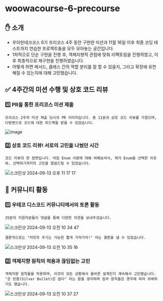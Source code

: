 # woowacourse-6-precourse

## ✋ 소개

- 우아한테크코스 6기 프리코스 4주 동안 구현한 미션과 11월 16일 이후 최종 코딩 테스트까지 연습한 프로젝트들을 모두 모아놓는 공간입니다.
- 1차적으로 단순 구현을 진행 후, 객체지향적 관점에 맞춰 리팩토링을 진행하였고, 이후 최종적으로 재구현을 진행하였습니다.
- 어떻게 하면 메서드, 클래스 간의 역할 분리를 잘 할 수 있을지, 그리고 확장에 유연해질 수 있는지에 대해 고민했습니다.

## ✅ 4주간의 미션 수행 및 상호 코드 리뷰

### 1️⃣ PR을 통한 프리코스 미션 제출
```
프리코스 2주차 미션 제출 당시의 PR 이미지입니다. 총 11분과 상호 코드 리뷰를 가졌으며, 다방면으로 코드에 대한 피드백을 받을 수 있었습니다.
```
![image](https://github.com/user-attachments/assets/d6343f94-c0f0-4685-b080-f435b108bb2a)

### 2️⃣ 상호 코드 리뷰! 서로의 고민을 나눴던 시간
```
코드 리뷰의 한 장면입니다. 마침 Enum 사용에 대해 여쭤보셔서, 제가 Enum을 선택한 이유와, 선택하기까지의 고민을 말씀드릴 수 있었습니다.
```
![스크린샷 2024-09-13 오후 11 17 17](https://github.com/user-attachments/assets/3b7a70fd-aaa2-45bb-8f62-ec026bd178fa)




## 🚀 커뮤니티 활동

### 1️⃣ 우테코 디스코드 커뮤니티에서의 토론 활동
```
35분의 지원자분들이 댓글을 통해 다양한 의견을 보내주셨습니다.
```
![스크린샷 2024-09-13 오전 10 34 47](https://github.com/user-attachments/assets/cd5ddd3c-498d-42d9-82df-97bff447266c)

```
결론적으로는 "커밋의 주기는 가능한 짧게 가져가자!" 라는 결론을 낼 수 있었습니다.
```
![스크린샷 2024-09-13 오전 10 35 16](https://github.com/user-attachments/assets/5757c08a-4b0b-443a-8537-2f23c04bf56b)

### 2️⃣ 객체지향 원칙의 적용과 끊임없는 고민

```
객체지향 원칙들을 적용하며, 이것이 모든 상황에서 올바른 설계인지 계속해서 고민했습니다.
"은 탄환(Silver Bullet)은 없다" 라는 말을 생각하며 일부 원칙들은 경우에 따라 위배하기도 했습니다.
```
![스크린샷 2024-09-13 오전 10 37 27](https://github.com/user-attachments/assets/6cf25ff1-ba82-4836-8035-668107d77dfc)

